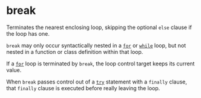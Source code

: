 # break

Terminates the nearest enclosing loop, skipping the optional `else` clause if the loop has one.

`break` may only occur syntactically nested in a [`for`](/statements/for.md) or [`while`](/statements/while.md) loop, but not nested in a function or class definition within that loop.

If a [`for`](/statements/for.md) loop is terminated by `break`, the loop control target keeps its current value.

When `break` passes control out of a [`try`](/statements/try.md) statement with a `finally` clause, that `finally` clause is executed before really leaving the loop.
